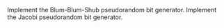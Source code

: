 Implement the Blum-Blum-Shub pseudorandom bit generator.
Implement the Jacobi pseudorandom bit generator.

